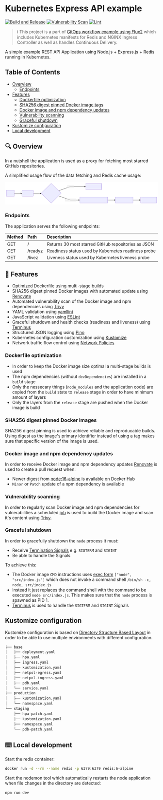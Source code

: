 # Kubernetes Express API example

[![Build and Release](https://github.com/terotuomala/k8s-express-api-example/workflows/build-and-release/badge.svg)](https://github.com/terotuomala/k8s-express-api-example/actions)
[![Vulnerability Scan](https://github.com/terotuomala/k8s-express-api-example/workflows/vulnerability-scan/badge.svg)](https://github.com/terotuomala/k8s-express-api-example/actions)
[![Lint](https://github.com/terotuomala/k8s-express-api-example/workflows/lint/badge.svg)](https://github.com/terotuomala/k8s-express-api-example/actions)

> :information_source: This project is a part of [GitOps workflow example using Flux2](https://github.com/terotuomala/gitops-flux2-example) which includes Kubernetes manifests for Redis and NGINX Ingress Controller as well as handles Continuous Delivery.

A simple example REST API Application using Node.js + Express.js + Redis running in Kubernetes.

<!-- TABLE OF CONTENTS -->
## Table of Contents
* [Overview](#mag-overview)
  * [Endpoints](#endpoints)
* [Features](#rocket-features)
  * [Dockerfile optimization](#dockerfile-optimization)
  * [SHA256 digest pinned Docker image tags](#sha256-digest-pinned-docker-images)
  * [Docker image and npm dependency updates](#docker-image-and-npm-dependency-updates)
  * [Vulnerability scanning](#vulnerability-scanning)
  * [Graceful shutdown](#graceful-shutdown)
* [Kustomize configuration](#kustomize-configuration)
* [Local development](#keyboard-local-development)

<!-- OVERVIEW -->
## :mag: Overview
In a nutshell the application is used as a proxy for fetching most starred GitHub repositories.

A simplified usage flow of the data fetching and Redis cache usage:

![flowchart](./flowchart.svg)

<!-- ENDPOINTS -->
### Endpoints
The application serves the following endpoints:

| Method | Path  | Description |
|:-------|:------|:-------------|
| GET | / | Returns 30 most starred GitHub repositories as JSON |
| GET | /readyz | Readiness status used by Kubernetes readiness probe |
| GET | /livez  | Liveness status used by Kubernetes liveness probe |

<!-- FEATURES -->
## :rocket: Features
- Optimized Dockerfile using multi-stage builds
- SHA256 digest pinned Docker images with automated update using [Renovate](https://docs.renovatebot.com)
- Automated vulnerability scan of the Docker image and npm dependencies using [Trivy](https://github.com/aquasecurity/trivy)
- YAML validation using [yamllint](https://github.com/adrienverge/yamllint)
- JavaScript validation using [ESLint](https://eslint.org)
- Graceful shutdown and health checks (readiness and liveness) using [Terminus](https://github.com/godaddy/terminus)
- Structured JSON logging using [Pino](https://github.com/pinojs/pino)
- Kubernetes configuration customization using [Kustomize](https://github.com/kubernetes-sigs/kustomize)
- Network traffic flow control using [Network Policies](https://kubernetes.io/docs/concepts/services-networking/network-policies/)

### Dockerfile optimization
- In order to keep the Docker image size optimal a multi-stage builds is used
- The npm dependencies (without `devDependencies`) are installed in a `build` stage
- Only the nessecary things (`node_modules` and the application code) are copied from the `build` state to `release` stage in order to have minimum amount of layers
- Only the layers from the `release` stage are pushed when the Docker image is build

### SHA256 digest pinned Docker images
SHA256 digest pinning is used to achieve reliable and reproducable builds. Using digest as the image's primary identifier instead of using a tag makes sure that specific version of the image is used.

### Docker image and npm dependency updates
In order to receive Docker image and npm dependency updates [Renovate](https://docs.renovatebot.com) is used to create a pull request when: 

- Newer digest from [node:16-alpine](https://hub.docker.com/_/node?tab=tags&page=1&name=16-alpine) is available on Docker Hub 
- `Minor` or `Patch` update of a npm dependency is available 

### Vulnerability scanning
In order to regularly scan Docker image and npm dependencies for vulnerabilities a scheduled [job](https://github.com/terotuomala/k8s-express-api-example/blob/main/.github/workflows/vulnerability-scan.yml) is used to build the Docker image and scan it's content using [Trivy](https://github.com/aquasecurity/trivy).

### Graceful shutdown
In order to gracefully shutdown the `node` process it must: 

- Receive [Termination Signals](https://www.gnu.org/software/libc/manual/html_node/Termination-Signals.html) e.g. `SIGTERM` and `SIGINT`
- Be able to handle the Signals

To achieve this:

- The Docker image `CMD` instructions uses [exec form](https://docs.docker.com/engine/reference/builder/#cmd) `["node", "src/index.js"]` which does not invoke a command shell `/bin/sh -c, node, src/index.js` 
- Instead it just replaces the command shell with the command to be executed `node src/index.js`. This makes sure that the `node` process is spawned as PID 1.
- [Terminus](https://github.com/godaddy/terminus) is used to handle the `SIGTERM` and `SIGINT` Signals

## Kustomize configuration
Kustomize configuration is based on [Directory Structure Based Layout](https://kubectl.docs.kubernetes.io/pages/app_composition_and_deployment/structure_directories.html) in order to be able to use multiple environments with different configuration.

```sh
├── base
│   ├── deployment.yaml
│   ├── hpa.yaml
│   ├── ingress.yaml
│   ├── kustomization.yaml
│   ├── netpol-egress.yaml
│   ├── netpol-ingress.yaml
│   ├── pdb.yaml
│   └── service.yaml
├── production
│   ├── kustomization.yaml
│   └── namespace.yaml
└── staging
    ├── hpa-patch.yaml
    ├── kustomization.yaml
    ├── namespace.yaml
    └── pdb-patch.yaml
```

<!-- LOCAL DEVELOPMENT -->
## :keyboard: Local development
Start the redis container:
```sh
docker run -d --rm --name redis -p 6379:6379 redis:6-alpine
```

Start the nodemon tool which automatically restarts the node application when file changes in the directory are detected:
```sh
npm run dev
```
